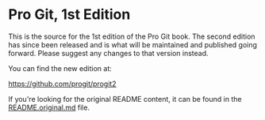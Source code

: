 # Pro Git, 1st Edition

This is the source for the 1st edition of the Pro Git book. The second edition has since been released and is what will be maintained and published going forward. Please suggest any changes to that version instead. 

You can find the new edition at:

https://github.com/progit/progit2

If you're looking for the original README content, it can be found in the [README.original.md](README.original.md) file.
